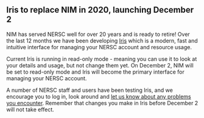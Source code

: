 ## Iris to replace NIM in 2020, launching December 2

NIM has served NERSC well for over 20 years and is ready to retire! Over the last 12
months we have been developing [Iris](https://iris.nersc.gov) which is a modern, fast
and intuitive interface for managing your NERSC account and resource usage.

Current Iris is running in read-only mode - meaning you can use it to look at your 
details and usage, but not change them yet. On December 2, NIM will be set to read-only
mode and Iris will become the primary interface for managing your NERSC account.

A number of NERSC staff and users have been testing Iris, and we encourage you to 
log in, look around and [let us know about any problems you encounter](https://help.nersc.gov). 
Remember that changes you make in Iris before December 2 will not take effect.


